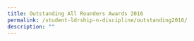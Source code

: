 ```yaml
---
title: Outstanding All Rounders Awards 2016
permalink: /student-ldrship-n-discipline/outstanding2016/
description: ""
---
```

